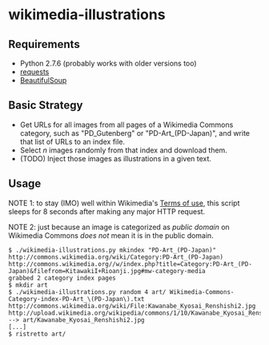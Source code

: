 wikimedia-illustrations
=======================

Requirements
------------

*   Python 2.7.6 (probably works with older versions too)
*   [requests](http://docs.python-requests.org/)
*   [BeautifulSoup](http://www.crummy.com/software/BeautifulSoup/)

Basic Strategy
--------------

*   Get URLs for all images from all pages of a Wikimedia Commons category,
    such as "PD_Gutenberg" or "PD-Art_(PD-Japan)", and write that list of
    URLs to an index file.
*   Select _n_ images randomly from that index and download them.
*   (TODO) Inject those images as illustrations in a given text.

Usage
-----

NOTE 1: to stay (IMO) well within Wikimedia's [Terms of use](http://meta.wikimedia.org/wiki/Terms_of_use),
this script sleeps for 8 seconds after making any major HTTP request.

NOTE 2: just because an image is categorized as _public domain_ on Wikimedia
Commons _does not_ mean it is in the public domain.

    $ ./wikimedia-illustrations.py mkindex "PD-Art_(PD-Japan)"
    http://commons.wikimedia.org/wiki/Category:PD-Art_(PD-Japan)
    http://commons.wikimedia.org//w/index.php?title=Category:PD-Art_(PD-Japan)&filefrom=KitawakiI+Rioanji.jpg#mw-category-media
    grabbed 2 category index pages
    $ mkdir art
    $ ./wikimedia-illustrations.py random 4 art/ Wikimedia-Commons-Category-index-PD-Art_\(PD-Japan\).txt
    http://commons.wikimedia.org/wiki/File:Kawanabe_Kyosai_Renshishi2.jpg
    http://upload.wikimedia.org/wikipedia/commons/1/10/Kawanabe_Kyosai_Renshishi2.jpg --> art/Kawanabe_Kyosai_Renshishi2.jpg
    [...]
    $ ristretto art/
